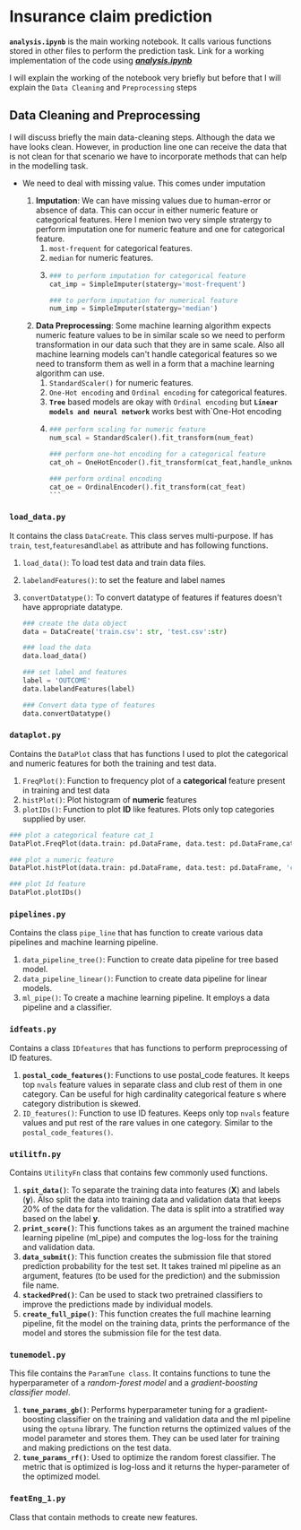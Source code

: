 # Insurance claim prediction

**`analysis.ipynb`** is the main working notebook.  It calls various functions stored in other files to perform the prediction task. Link for a working implementation of the code using [**_analysis.ipynb_**](https://shashi1a.github.io/analytics_olympaid/)

I will explain the working of the notebook  very briefly but before that I will explain the `Data Cleaning` and `Preprocessing` steps

## Data Cleaning and Preprocessing

I will discuss briefly the main data-cleaning steps. Although the data we have looks clean. However, in production line one can receive the data that is not clean for that scenario we have to incorporate methods that can help in the modelling task.

* We need to deal with missing value. This comes under imputation

  1. **Imputation**: We can have missing values due to human-error or absence of data. This can occur in either numeric feature or categorical features. Here I menion two very simple stratergy to perform imputation one for numeric feature and one for categorical feature.
     1. `most-frequent` for categorical features.
     2. `median` for numeric features.
     3. ```python
        ### to perform imputation for categorical feature
        cat_imp = SimpleImputer(statergy='most-frequent')

        ### to perform imputation for numerical feature
        num_imp = SimpleImputer(statergy='median')

        ```
  2. **Data Preprocessing**: Some machine learning algorithm expects numeric feature values to be in similar scale so we need to perform transformation in our data such that they are in same scale. Also all machine learning models can't handle categorical features so we need to transform them as well in a form that a machine learning algorithm can use.
     1. `StandardScaler()` for numeric features.
     2. `One-Hot encoding` and `Ordinal encoding` for categorical features.
     3. **`Tree`** based models are okay with `Ordinal encoding` but  **`Linear models and neural network`**     works best with`One-Hot encoding
     4. ````python
        ### perform scaling for numeric feature
        num_scal = StandardScaler().fit_transform(num_feat)

        ### perform one-hot encoding for a categorical feature
        cat_oh = OneHotEncoder().fit_transform(cat_feat,handle_unknown='ignore')

        ### perform ordinal encoding
        cat_oe = OrdinalEncoder().fit_transform(cat_feat)
        ```
        ````

### **`load_data.py`**

It contains the class `DataCreate`. This class serves multi-purpose. If has `train`, `test`,`features`and`label` as attribute and has following functions.

1. `load_data()`: To load test data and train data files.
2. `labelandFeatures()`: to set the feature and label names
3. `convertDatatype()`: To convert datatype of features if features doesn't have appropriate datatype.

   ```python
   ### create the data object
   data = DataCreate('train.csv': str, 'test.csv':str)

   ### load the data
   data.load_data()

   ### set label and features
   label = 'OUTCOME'
   data.labelandFeatures(label)

   ### Convert data type of features
   data.convertDatatype()

   ```

### **`dataplot.py`**

Contains the `DataPlot` class that has  functions I used to plot the categorical and numeric features for both the training and test data.

1. `FreqPlot()`: Function to frequency plot of a **categorical** feature present in training and test data
2. `histPlot()`: Plot histogram of **numeric** features
3. `plotIDs()`: Function to plot **ID** like features. Plots only top categories supplied by user.

```python
### plot a categorical feature cat_1 
DataPlot.FreqPlot(data.train: pd.DataFrame, data.test: pd.DataFrame,cat_1: str, cat_1name: str)

### plot a numeric feature
DataPlot.histPlot(data.train: pd.DataFrame, data.test: pd.DataFrame, 'col': str, 'colname':str)

### plot Id feature
DataPlot.plotIDs()
```

### **`pipelines.py`**

Contains the class `pipe_line` that has function to create various data pipelines and machine learning pipeline.

1. `data_pipeline_tree()`: Function to create data pipeline for tree based model.
2. `data_pipeline_linear()`: Function to create data pipeline for linear models.
3. `ml_pipe()`: To create a machine learning pipeline. It employs a data pipeline and a classifier.

### **`idfeats.py`**

Contains a class `IDfeatures` that has functions to perform preprocessing of ID features.

1. **`postal_code_features()`**: Functions to use postal_code features. It keeps top `nvals` feature values in separate class and club rest of them in one category. Can be useful for high cardinality categorical feature
   s where category distribution is skewed.
2. `ID_features()`: Function to use ID features. Keeps only top `nvals` feature values and put rest of the rare values in one category. Similar to the `postal_code_features()`.

### **`utilitfn.py`**

Contains `UtilityFn` class that contains few commonly used functions.

1. **`spit_data()`**: To separate the training data into features (**X**) and labels (**y**). Also split the data into training data and validation data that keeps 20% of the data for the validation. The data is split into a stratified way based on the label  **y**.
2. **`print_score()`**: This functions takes as an argument the trained machine learning pipeline (ml_pipe) and computes the log-loss for the training and validation data.
3. **`data_submit()`**: This function creates the submission file that stored prediction probability for the test set. It takes trained ml pipeline as an argument, features (to be used for the prediction) and the submission file name.
4. **`stackedPred()`**: Can be used to stack two pretrained classifiers to improve the predictions made by individual models.
5. **`create_full_pipe()`**: This function creates the full machine learning pipeline, fit the model on the training data, prints the performance of the model and stores the submission file for the test data.

### **`tunemodel.py`**

This file contains the `ParamTune class`. It contains functions to tune the hyperparameter of a *random-forest model* and a *gradient-boosting classifier model*.

1. **`tune_params_gb()`**: Performs hyperparameter tuning for a gradient-boosting classifier on the training and validation data and the ml pipeline using the `optuna` library. The function returns the optimized values of the model parameter and stores them. They can be used later for training and making predictions on the test data.
2. **`tune_params_rf()`**: Used to optimize the random forest classifier. The metric that is optimized is log-loss and it returns the hyper-parameter of the optimized model.

### **`featEng_1.py`**

Class that contain methods to create new features.
